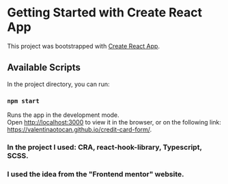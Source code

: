 # Getting Started with Create React App

This project was bootstrapped with [Create React App](https://github.com/facebook/create-react-app).

## Available Scripts

In the project directory, you can run:

### `npm start`

Runs the app in the development mode.\
Open [http://localhost:3000](http://localhost:3000) to view it in the browser, or on the following link: https://valentinaotocan.github.io/credit-card-form/.

### In the project I used: CRA, react-hook-library, Typescript, SCSS.

### I used the idea from the "Frontend mentor" website.
